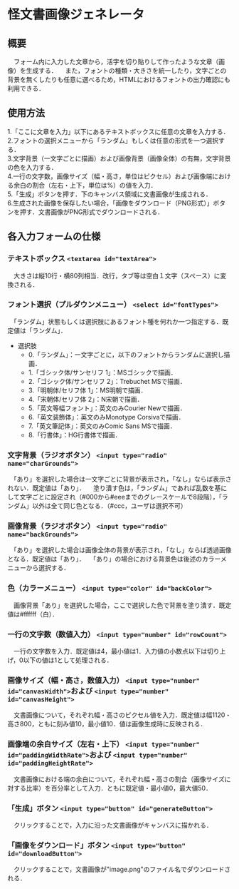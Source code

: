 # 怪文書画像ジェネレータ


## 概要

　フォーム内に入力した文章から，活字を切り貼りして作ったような文章（画像）を生成する．
　また，フォントの種類・大きさを統一したり，文字ごとの背景を無くしたりも任意に選べるため，HTMLにおけるフォントの出力確認にも利用できる．


## 使用方法

1.「ここに文章を入力」以下にあるテキストボックスに任意の文章を入力する．  
2.フォントの選択メニューから「ランダム」もしくは任意の形式を一つ選択する．  
3.文字背景（一文字ごとに描画）および画像背景（画像全体）の有無，文字背景の色を入力する．  
4.一行の文字数，画像サイズ（幅・高さ，単位はピクセル）および画像端における余白の割合（左右・上下，単位は%）の値を入力．  
5.「生成」ボタンを押す．下のキャンバス領域に文書画像が生成される．  
6.生成された画像を保存したい場合，「画像をダウンロード（PNG形式）」ボタンを押す．文書画像がPNG形式でダウンロードされる．  


## 各入力フォームの仕様

### テキストボックス `<textarea id="textArea">`
　大きさは縦10行・横80列相当．改行，タブ等は空白１文字（スペース）に変換される．

### フォント選択（プルダウンメニュー） `<select id="fontTypes">`
　「ランダム」状態もしくは選択肢にあるフォント種を何れか一つ指定する．既定値は「ランダム」．
- 選択肢
	- 0.「ランダム」：一文字ごとに，以下のフォントからランダムに選択し描画．
	- 1.「ゴシック体/サンセリフ 1」：MSゴシックで描画．
	- 2.「ゴシック体/サンセリフ 2」：Trebuchet MSで描画．
	- 3.「明朝体/セリフ体 1」：MS明朝で描画．
	- 4.「宋朝体/セリフ体 2」：N宋朝で描画．
	- 5.「英文等幅フォント」：英文のみCourier Newで描画．
	- 6.「英文装飾体」：英文のみMonotype Corsivaで描画．
	- 7.「英文筆記体」：英文のみComic Sans MSで描画．
	- 8.「行書体」：HG行書体で描画．
　
### 文字背景（ラジオボタン） `<input type="radio" name="charGrounds">`
　「あり」を選択した場合は一文字ごとに背景が表示され，「なし」ならば表示されない．既定値は「あり」．
　塗り潰す色は，「ランダム」であれば乱数を基にして文字ごとに設定され（#000から#eeeまでのグレースケールで8段階），「ランダム」以外は全て同じ色となる．（#ccc，ユーザは選択不可）

### 画像背景（ラジオボタン） `<input type="radio" name="backGrounds">`
　「あり」を選択した場合は画像全体の背景が表示され，「なし」ならば透過画像となる．既定値は「あり」．
　「あり」の場合における背景色は後述のカラーメニューから選択する．

### 色（カラーメニュー） `<input type="color" id="backColor">`
　画像背景「あり」を選択した場合，ここで選択した色で背景を塗り潰す．既定値は#ffffff（白）．

### 一行の文字数（数値入力） `<input type="number" id="rowCount">`
　一行の文字数を入力．既定値は4，最小値は1．入力値の小数点以下は切り上げ，0以下の値は1として処理される．

### 画像サイズ（幅・高さ，数値入力） `<input type="number" id="canvasWidth">`および `<input type="number" id="canvasHeight">`
　文書画像について，それぞれ幅・高さのピクセル値を入力．既定値は幅1120・高さ800，ともに刻み値10，最小値10．値は画像生成時に反映される．

### 画像端の余白サイズ（左右・上下） `<input type="number" id="paddingWidthRate">`および `<input type="number" id="paddingHeightRate">`
　文書画像における端の余白について，それぞれ幅・高さの割合（画像サイズに対する比率）を百分率として入力．ともに既定値・最小値0，最大値50．

### 「生成」ボタン `<input type="button" id="generateButton">`
　クリックすることで，入力に沿った文書画像がキャンバスに描かれる．

### 「画像をダウンロード」ボタン `<input type="button" id="downloadButton">`
　クリックすることで，文書画像が"image.png"のファイル名でダウンロードされる．

